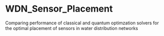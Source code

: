 # WDN_Sensor_Placement
Comparing performance of classical and quantum optimzation solvers for the optimal placement of sensors in water distribution networks

